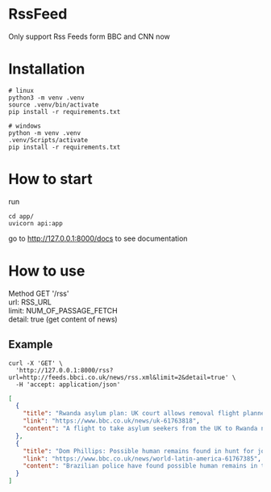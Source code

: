 # RssFeed

Only support Rss Feeds form BBC and CNN now  

# Installation
```
# linux  
python3 -m venv .venv
source .venv/bin/activate  
pip install -r requirements.txt  
  
# windows  
python -m venv .venv  
.venv/Scripts/activate
pip install -r requirements.txt  
```

# How to start
run
```
cd app/
uvicorn api:app
```
go to http://127.0.0.1:8000/docs to see documentation

# How to use
Method GET '/rss'  
url: RSS_URL  
limit: NUM_OF_PASSAGE_FETCH  
detail: true (get content of news)  

## Example
```
curl -X 'GET' \
  'http://127.0.0.1:8000/rss?url=http://feeds.bbci.co.uk/news/rss.xml&limit=2&detail=true' \
  -H 'accept: application/json'
```

```json
[
  {
    "title": "Rwanda asylum plan: UK court allows removal flight planned for Tuesday",
    "link": "https://www.bbc.co.uk/news/uk-61763818",
    "content": "A flight to take asylum seekers from the UK to Rwanda next Tuesday has been allowed to go ahead by the High Court.\n\nCampaigners failed in an initial legal bid to halt the removals to the east African country, but have confirmed they will take the case to the Court of Appeal on Monday..."
  },
  {
    "title": "Dom Phillips: Possible human remains found in hunt for journalist",
    "link": "https://www.bbc.co.uk/news/world-latin-america-61767385",
    "content": "Brazilian police have found possible human remains in their search for UK journalist Dom Phillips and indigenous expert Bruno Pereira.\n\nThe police say experts will analyse the \"organic material\" found in a river near the town of Atalaia do Norte in the remote Amazon rainforest..."
  }
]
```
